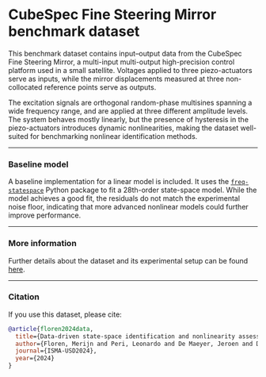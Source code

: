 # CubeSpec Fine Steering Mirror benchmark dataset

This benchmark dataset contains input–output data from the CubeSpec Fine Steering Mirror, a multi-input multi-output high-precision control platform used in a small satellite. Voltages applied to three piezo-actuators serve as inputs, while the mirror displacements measured at three non-collocated reference points serve as outputs.

The excitation signals are orthogonal random-phase multisines spanning a wide frequency range, and are applied at three different amplitude levels.  The system behaves mostly linearly, but the presence of hysteresis in the piezo-actuators introduces dynamic nonlinearities, making the dataset well-suited for benchmarking nonlinear identification methods.

---

### Baseline model

A baseline implementation for a linear model is included.  It uses the [`freq-statespace`](https://github.com/merijnfloren/freq-statespace) Python package to fit a 28th-order state-space model.  While the model achieves a good fit, the residuals do not match the experimental noise floor, indicating that more advanced nonlinear models could further improve performance.

---

### More information

Further details about the dataset and its experimental setup can be found [here](https://lirias.kuleuven.be/retrieve/775145).

---

### Citation

If you use this dataset, please cite:

```bibtex
@article{floren2024data,
  title={Data-driven state-space identification and nonlinearity assessment of the CubeSpec Fine Steering Mirror},
  author={Floren, Merijn and Peri, Leonardo and De Maeyer, Jeroen and De Munter, Wim and Vandepitte, Dirk and No{\"e}l, Jean-Philippe},
  journal={ISMA-USD2024},
  year={2024}
}
```
